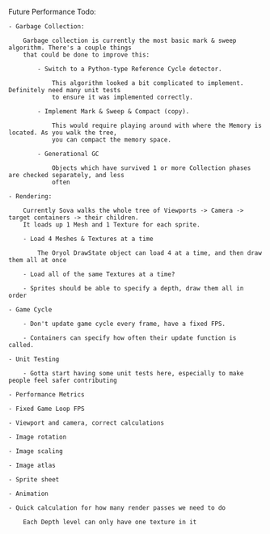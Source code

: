 
Future Performance Todo:

    - Garbage Collection:
    
        Garbage collection is currently the most basic mark & sweep algorithm. There's a couple things
        that could be done to improve this:
        
            - Switch to a Python-type Reference Cycle detector.
            
                This algorithm looked a bit complicated to implement. Definitely need many unit tests
                to ensure it was implemented correctly.
                
            - Implement Mark & Sweep & Compact (copy).
            
                This would require playing around with where the Memory is located. As you walk the tree,
                you can compact the memory space.
                
            - Generational GC
            
                Objects which have survived 1 or more Collection phases are checked separately, and less
                often
                
    - Rendering:
    
        Currently Sova walks the whole tree of Viewports -> Camera -> target containers -> their children.
        It loads up 1 Mesh and 1 Texture for each sprite.
        
        - Load 4 Meshes & Textures at a time
        
            The Oryol DrawState object can load 4 at a time, and then draw them all at once
            
        - Load all of the same Textures at a time?
        
        - Sprites should be able to specify a depth, draw them all in order
        
    - Game Cycle
    
        - Don't update game cycle every frame, have a fixed FPS.
        
        - Containers can specify how often their update function is called.
        
    - Unit Testing
    
        - Gotta start having some unit tests here, especially to make people feel safer contributing
        
    - Performance Metrics
    
    - Fixed Game Loop FPS

    - Viewport and camera, correct calculations
    
    - Image rotation
    
    - Image scaling
    
    - Image atlas
    
    - Sprite sheet
    
    - Animation
            
    - Quick calculation for how many render passes we need to do
    
        Each Depth level can only have one texture in it